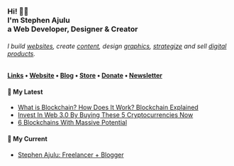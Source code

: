  <!-- Hi there! Feel free to make this your own but don't use my data. Attributions are welcomed --> 
<h3>Hi! 👋🤓<br>I'm Stephen Ajulu<br>a Web Developer, Designer & Creator</h3>
<h6>I build <a href="https://stephenajulu.com/portfolio">websites</a>, create <a href="https://stephenajulu.com/blog">content</a>, design <a href="https://stephenajulu.com/portfolio">graphics</a>, <a href="https://stephenajulu.com/book-a-consultation">strategize</a> and sell <a href="https://stephenajulu.com/store">digital products</a>.</h6>

<h4> <a href="https://stephenajulu.com/links">Links</a> • <a href="https://stephenajulu.com">Website</a> • <a href="https://stephenajulu.com/blog">Blog</a> • <a href="https://stephenajulu.com/store">Store</a> • <a href="https://www.paypal.com/donate/?hosted_button_id=SLNMRAJ59LRC8">Donate</a> • <a href="https://stephenajulu.com/newsletter">Newsletter</a></h4>

<h4>📕 My Latest</h4>

<!-- BLOG-POST-LIST:START -->
- [What is Blockchain? How Does It Work? Blockchain Explained](https://stephenajulu.com/blog/what-is-blockchain-how-does-it-work-blockchain-explained/)
- [Invest In Web 3.0 By Buying These 5 Cryptocurrencies Now](https://stephenajulu.com/blog/invest-in-web-3.0-by-buying-these-5-cryptocurrencies-now/)
- [6 Blockchains With Massive Potential](https://stephenajulu.com/blog/6-cryptocurrencies-blockchains-with-massive-potential/)
<!-- BLOG-POST-LIST:END -->

<h4>💼 My Current</h4>

- [Stephen Ajulu: Freelancer + Blogger](https://stephenajulu.com)
